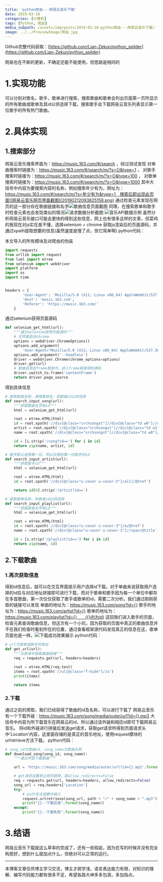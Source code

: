 ```yaml
---
title: 'python爬虫---网易云音乐下载'
date: 2019-03-10
categories: [计算机]
tags: [Python, 爬虫]
media_subpath: /assets/img/posts/2019-03-10-python爬虫---网易云音乐下载/
image: ../../PreviewImage/爬虫.jpg
---
```


Github完整代码获取：[https://github.com/Lian-Zekun/python_spilder](https://github.com/Lian-Zekun/python_spilder)

网易也在不断的更新，不确定还能不能使用，但思路是相同的

# 1.实现功能

可以分别对歌名，歌手，歌单进行搜索，搜索歌曲和歌单会列出页面第一页所显示的所有歌曲或歌单及其id以供选择下载，搜索歌手会下载网易云音乐列表显示第一位歌手的所有热门歌曲。

# 2.具体实现

## 1.搜索部分

网易云音乐搜索界面为：https://music.163.com/#/search ，经过测试发现
对单曲搜索时链接为：https://music.163.com/#/search/m/?s={}&type=1 ，
对歌手搜索时链接为：https://music.163.com/#/search/m/?s={}&type=100 ，
对歌单搜索时链接为：https://music.163.com/#/search/m/?s={}&type=1000 
其中大括号中内容为要搜索内容的名称，例如搜索年少有为，网址为：https://music.163.com/#/search/m/?s=年少有为&type=1　搜索后即出现此页面![网易云音乐网页界面截图](20190212093825158.png)
通过检查元素发现在网页的这一部分存在歌曲链接和名字![歌曲信息页面截图](2019021209561979.png)
同理，在搜索歌单和歌手时检查元素也会发现类似的情况![请求数据分析截图](20190212094615759.png)
![音乐API数据示例](20190212094913436.png)
虽然分析网易云音乐接口可能会更快的得到这些信息，网上也有很多这样的文章，但菜鸡的我现在对js实在是不懂，选择selenium + chrome 获取js渲染后的页面源码，并通过xpath提取想要的信息(虽然速度是慢了点，但它简单啊)
python代码：

本文导入的所有模块及对爬虫的伪装

```python
import requests
from urllib import request
from lxml import etree
from selenium import webdriver
import platform
import os
import time


headers = {
        'User-Agent': 'Mozilla/5.0 (X11; Linux x86_64) AppleWebKit/537.36 (KHTML, like Gecko) Chrome/69.0.3497.81 Safari/537.36',
        'Host': 'music.163.com',
        'Referer': 'https://music.163.com/'
    }
```

通过selenium获得页面源码

```python
def selenium_get_html(url):
    """通过selenium获得页面源码"""
    # 无界面启动chrome
    options = webdriver.ChromeOptions()
    options.add_argument(
        'User-Agent="Mozilla/5.0 (X11; Linux x86_64) AppleWebKit/537.36 (KHTML, like Gecko) Chrome/69.0.3497.81 Safari/537.36"')
    options.add_argument('--headless')
    driver = webdriver.Chrome(chrome_options=options)
    driver.get(url)
    # 歌曲信息在frame框架内，进入frame框架得到源码
    driver.switch_to.frame('contentFrame')
    return driver.page_source
```

得到具体信息

```python
# 提取歌曲名称，演唱者姓名，和歌曲id以供选择
def search_input_song(url):
    """获取歌曲名字和id"""
    html = selenium_get_html(url)

    root = etree.HTML(html)
    id = root.xpath('//div[@class="srchsongst"]//div[@class="td w0"]//div[@class="text"]/a[1]/@href')
    artist = root.xpath('//div[@class="srchsongst"]//div[@class="td w1"]//div[@class="text"]/a[1]/text()')
    name = root.xpath('//div[@class="srchsongst"]//div[@class="td w0"]//div[@class="text"]//b/@title')

    id = [i.strip('/song?id==') for i in id]
    return zip(name, artist, id)

# 歌手默认选择第一位，所以仅得到第一位歌手的id
def search_input_artist(url):
    """获取歌手id"""
    html = selenium_get_html(url)

    root = etree.HTML(html)
    id = root.xpath('//div[@class="u-cover u-cover-5"]/a[1]/@href')

    return id[0].strip('/artist?id==')

# 提取歌单名称，和歌单id以供选择
def search_input_playlist(url):
    """获取歌单名字和id"""
    html = selenium_get_html(url)

    root = etree.HTML(html)
    id = root.xpath('//div[@class="u-cover u-cover-3"]/a/@href')
    name = root.xpath('//div[@class="u-cover u-cover-3"]//span/@title')

    id = [i.strip('/playlist?id==') for i in id]
    return zip(name, id)
```

## 2.下载歌曲

### 1.再次获取信息

得到id信息后，就可以在交互界面提示用户选择id下载。对于单曲来说获取用户选择的id后与对应地址拼接即可进行下载，而对于歌单和歌手因为每一个单位中都存在多首歌曲，第一次仅仅获取了歌手或歌单的id，需要二次分析。我们通过刚刚获取的链接可以发现
单曲的地址为：https://music.163.com/song?id={}
歌手的地址为：https://music.163.com/artist?id={}
歌单的地址为：https://music.163.com/playlist?id={}　　({}内为id)
这回我们进入歌手的页面，检查元素查询歌曲信息，但这次有一个小坑，因为获取的页面中真正的歌曲信息并不在我们检查时看到所在的位置，通过查看框架源代码发现真正的信息在这，歌单页面也是一样。![下载成功效果展示](20190212110949903.png)
python代码：

```python
# url为歌单或歌手的地址
def get_url(url):
    """从歌单中获取歌曲链接"""
    req = requests.get(url, headers=headers)

    root = etree.HTML(req.text)
    items = root.xpath('//ul[@class="f-hide"]//a')
    print(items)

    return items
```

### 2.下载

通过之前的爬取，我们已经获得了歌曲的id及名称，可以进行下载了
网易云音乐有一个下载外链：https://music.163.com/song/media/outer/url?id={}.mp3
大括号中内容为所下载音乐在网易云的id，所以通过该外链和相应id即可下载网易云音乐。
将id和外链进行拼接后发送get请求，获取get请求所得到页面请求头中'Location'内容，这里面存储的是真正的音乐地址，使用request模块的urlretrieve方法下载。
python代码：

```python
# song_id为歌曲id, song_name为歌曲名称
def download_song(song_id, song_name):
    """通过外链下载歌曲"""

    url = 'https://music.163.com/song/media/outer/url?id={}.mp3'.format(song_id)

    # get请求设置禁止网页跳转，即allow_redirects=False
    req = requests.get(url, headers=headers, allow_redirects=False)
    song_url = req.headers['Location']
    try:
        # path在主函数中输入
        request.urlretrieve(song_url, path + "/" + song_name + ".mp3")
        print("{}--下载完成".format(song_name))
    except:
        print("{}--下载失败".format(song_name))
```

# 3.结语

网易云音乐下载就这么草率的完成了，还有一些瑕疵，因为在写的时候并没有完全构思好，想到什么就加点什么，但绝对可以正常的运行。

***

本博客文章仅供博主学习交流，博主才疏学浅，语言表达能力有限，对知识的理解、编写代码能力都有很多不足，希望各路大神多多包涵，多加指点。

